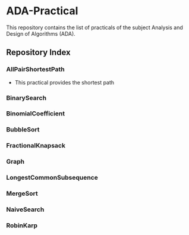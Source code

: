 # ADA-Practical

This repository contains the list of practicals of the subject Analysis and Design of Algorithms (ADA).

## Repository Index

### AllPairShortestPath
* This practical provides the shortest path

### BinarySearch

### BinomialCoefficient

### BubbleSort

### FractionalKnapsack

### Graph

### LongestCommonSubsequence

### MergeSort

### NaiveSearch

### RobinKarp
